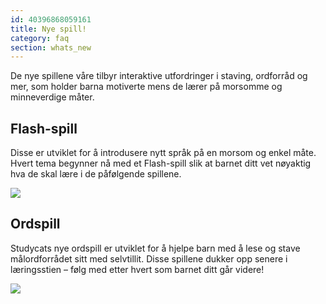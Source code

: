```yaml
---
id: 40396868059161
title: Nye spill!
category: faq
section: whats_new
---
```

De nye spillene våre tilbyr interaktive utfordringer i staving, ordforråd og mer, som holder barna motiverte mens de lærer på morsomme og minneverdige måter.

## Flash-spill
Disse er utviklet for å introdusere nytt språk på en morsom og enkel måte. Hvert tema begynner nå med et Flash-spill slik at barnet ditt vet nøyaktig hva de skal lære i de påfølgende spillene.

![](https://help.studycat.com/hc/article_attachments/40396888063769)

## Ordspill
Studycats nye ordspill er utviklet for å hjelpe barn med å lese og stave målordforrådet sitt med selvtillit. Disse spillene dukker opp senere i læringsstien – følg med etter hvert som barnet ditt går videre!

![](https://help.studycat.com/hc/article_attachments/40706212454169)